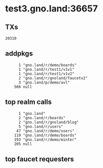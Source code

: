 # test3.gno.land:36657

## TXs
```
20310
```

## addpkgs
```
      1 "gno.land/r/demo/boards"
      1 "gno.land/r/test1/v1v1"
      1 "gno.land/r/test1/v1v2"
      2 "gno.land/r/gnoland/faucetv2"
      3 "gno.land/p/demo/avl"
    566 null
```

## top realm calls
```
      1 "gno.land"
      2 "gno.land/r/boards"
      2 "gno.land/r/gnoland/blog"
      5 "gno.land/r/users"
     47 "gno.land/r/demo/users"
    119 "gno.land/r/demo/boards"
    193 "gno.land/r/demo/minter"
    205 null
```

## top faucet requesters
```
```

